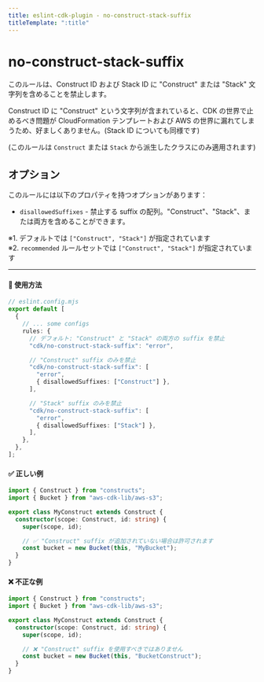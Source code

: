 ```yaml
---
title: eslint-cdk-plugin - no-construct-stack-suffix
titleTemplate: ":title"
---
```


<script setup>
import RecommendedItem from '../../components/RecommendedItem.vue'
</script>

# no-construct-stack-suffix

<RecommendedItem japanese />

このルールは、Construct ID および Stack ID に "Construct" または "Stack" 文字列を含めることを禁止します。

Construct ID に "Construct" という文字列が含まれていると、CDK の世界で止めるべき問題が CloudFormation テンプレートおよび AWS の世界に漏れてしまうため、好ましくありません。(Stack ID についても同様です)

(このルールは `Construct` または `Stack` から派生したクラスにのみ適用されます)

## オプション

このルールには以下のプロパティを持つオプションがあります：

- `disallowedSuffixes` - 禁止する suffix の配列。"Construct"、"Stack"、または両方を含めることができます。

※1. デフォルトでは `["Construct", "Stack"]` が指定されています  
※2. `recommended` ルールセットでは `["Construct", "Stack"]` が指定されています

---

#### 🔧 使用方法

```ts
// eslint.config.mjs
export default [
  {
    // ... some configs
    rules: {
      // デフォルト: "Construct" と "Stack" の両方の suffix を禁止
      "cdk/no-construct-stack-suffix": "error",

      // "Construct" suffix のみを禁止
      "cdk/no-construct-stack-suffix": [
        "error",
        { disallowedSuffixes: ["Construct"] },
      ],

      // "Stack" suffix のみを禁止
      "cdk/no-construct-stack-suffix": [
        "error",
        { disallowedSuffixes: ["Stack"] },
      ],
    },
  },
];
```

#### ✅ 正しい例

```ts
import { Construct } from "constructs";
import { Bucket } from "aws-cdk-lib/aws-s3";

export class MyConstruct extends Construct {
  constructor(scope: Construct, id: string) {
    super(scope, id);

    // ✅ "Construct" suffix が追加されていない場合は許可されます
    const bucket = new Bucket(this, "MyBucket");
  }
}
```

#### ❌ 不正な例

```ts
import { Construct } from "constructs";
import { Bucket } from "aws-cdk-lib/aws-s3";

export class MyConstruct extends Construct {
  constructor(scope: Construct, id: string) {
    super(scope, id);

    // ❌ "Construct" suffix を使用すべきではありません
    const bucket = new Bucket(this, "BucketConstruct");
  }
}
```
